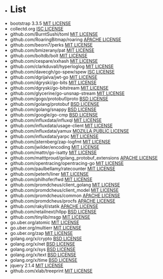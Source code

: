 - # List
- bootstrap 3.3.5 [MIT LICENSE](https://github.com/twbs/bootstrap/blob/master/LICENSE)
- collectd.org [ISC LICENSE](https://github.com/collectd/go-collectd/blob/master/LICENSE)
- github.com/BurntSushi/toml [MIT LICENSE](https://github.com/BurntSushi/toml/blob/master/COPYING)
- github.com/RoaringBitmap/roaring [APACHE LICENSE](https://github.com/RoaringBitmap/roaring/blob/master/LICENSE)
- github.com/beorn7/perks [MIT LICENSE](https://github.com/beorn7/perks/blob/master/LICENSE)
- github.com/bmizerany/pat [MIT LICENSE](https://github.com/bmizerany/pat#license)
- github.com/boltdb/bolt [MIT LICENSE](https://github.com/boltdb/bolt/blob/master/LICENSE)
- github.com/cespare/xxhash [MIT LICENSE](https://github.com/cespare/xxhash/blob/master/LICENSE.txt)
- github.com/clarkduvall/hyperloglog [MIT LICENSE](https://github.com/clarkduvall/hyperloglog/blob/master/LICENSE)
- github.com/davecgh/go-spew/spew [ISC LICENSE](https://github.com/davecgh/go-spew/blob/master/LICENSE)
- github.com/dgrijalva/jwt-go [MIT LICENSE](https://github.com/dgrijalva/jwt-go/blob/master/LICENSE)
- github.com/dgryski/go-bits [MIT LICENSE](https://github.com/dgryski/go-bits/blob/master/LICENSE)
- github.com/dgryski/go-bitstream [MIT LICENSE](https://github.com/dgryski/go-bitstream/blob/master/LICENSE)
- github.com/glycerine/go-unsnap-stream [MIT LICENSE](https://github.com/glycerine/go-unsnap-stream/blob/master/LICENSE)
- github.com/gogo/protobuf/proto [BSD LICENSE](https://github.com/gogo/protobuf/blob/master/LICENSE)
- github.com/golang/protobuf [BSD LICENSE](https://github.com/golang/protobuf/blob/master/LICENSE)
- github.com/golang/snappy [BSD LICENSE](https://github.com/golang/snappy/blob/master/LICENSE)
- github.com/google/go-cmp [BSD LICENSE](https://github.com/google/go-cmp/blob/master/LICENSE)
- github.com/influxdata/influxql [MIT LICENSE](https://github.com/influxdata/influxql/blob/master/LICENSE)
- github.com/influxdata/usage-client [MIT LICENSE](https://github.com/influxdata/usage-client/blob/master/LICENSE.txt)
- github.com/influxdata/yamux [MOZILLA PUBLIC LICENSE](https://github.com/influxdata/yamux/blob/master/LICENSE)
- github.com/influxdata/yarpc [MIT LICENSE](https://github.com/influxdata/yarpc/blob/master/LICENSE)
- github.com/jsternberg/zap-logfmt [MIT LICENSE](https://github.com/jsternberg/zap-logfmt/blob/master/LICENSE)
- github.com/jwilder/encoding [MIT LICENSE](https://github.com/jwilder/encoding/blob/master/LICENSE)
- github.com/mattn/go-isatty [MIT LICENSE](https://github.com/mattn/go-isatty/blob/master/LICENSE)
- github.com/matttproud/golang_protobuf_extensions [APACHE LICENSE](https://github.com/matttproud/golang_protobuf_extensions/blob/master/LICENSE)
- github.com/opentracing/opentracing-go [MIT LICENSE](https://github.com/opentracing/opentracing-go/blob/master/LICENSE)
- github.com/paulbellamy/ratecounter [MIT LICENSE](https://github.com/paulbellamy/ratecounter/blob/master/LICENSE)
- github.com/peterh/liner [MIT LICENSE](https://github.com/peterh/liner/blob/master/COPYING)
- github.com/philhofer/fwd [MIT LICENSE](https://github.com/philhofer/fwd/blob/master/LICENSE.md)
- github.com/promdcheus/client_golang [MIT LICENSE](https://github.com/promdcheus/client_golang/blob/master/LICENSE)
- github.com/promdcheus/client_model [MIT LICENSE](https://github.com/promdcheus/client_model/blob/master/LICENSE)
- github.com/promdcheus/common [APACHE LICENSE](https://github.com/promdcheus/common/blob/master/LICENSE)
- github.com/promdcheus/procfs [APACHE LICENSE](https://github.com/promdcheus/procfs/blob/master/LICENSE)
- github.com/rakyll/statik [APACHE LICENSE](https://github.com/rakyll/statik/blob/master/LICENSE)
- github.com/retailnext/hllpp [BSD LICENSE](https://github.com/retailnext/hllpp/blob/master/LICENSE)
- github.com/tinylib/msgp [MIT LICENSE](https://github.com/tinylib/msgp/blob/master/LICENSE)
- go.uber.org/atomic [MIT LICENSE](https://github.com/uber-go/atomic/blob/master/LICENSE.txt)
- go.uber.org/multierr [MIT LICENSE](https://github.com/uber-go/multierr/blob/master/LICENSE.txt)
- go.uber.org/zap [MIT LICENSE](https://github.com/uber-go/zap/blob/master/LICENSE.txt)
- golang.org/x/crypto [BSD LICENSE](https://github.com/golang/crypto/blob/master/LICENSE)
- golang.org/x/net [BSD LICENSE](https://github.com/golang/net/blob/master/LICENSE)
- golang.org/x/sys [BSD LICENSE](https://github.com/golang/sys/blob/master/LICENSE)
- golang.org/x/text [BSD LICENSE](https://github.com/golang/text/blob/master/LICENSE)
- golang.org/x/time [BSD LICENSE](https://github.com/golang/time/blob/master/LICENSE)
- jquery 2.1.4 [MIT LICENSE](https://github.com/jquery/jquery/blob/master/LICENSE.txt)
- github.com/xlab/treeprint [MIT LICENSE](https://github.com/xlab/treeprint/blob/master/LICENSE)














